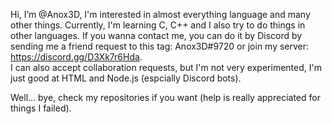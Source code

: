 Hi, I’m @Anox3D, I'm interested in almost everything language and many other things. Currently, I'm learning C, C++ and I also try to do things in other languages. If you wanna contact me, you can do it by Discord by sending me a friend request to this tag: Anox3D#9720 or join my server: https://discord.gg/D3Xk7r6Hda.  
I can also accept collaboration requests, but I'm not very experimented, I'm just good at HTML and Node.js (espcially Discord bots).  

Well... bye, check my repositories if you want (help is really appreciated for things I failed).

<!---
Anox3D/Anox3D is a ✨ special ✨ repository because its `README.md` (this file) appears on your GitHub profile.
You can click the Preview link to take a look at your changes.
--->
